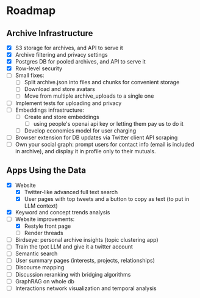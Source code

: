 # Roadmap

## Archive Infrastructure

- [x] S3 storage for archives, and API to serve it
- [x] Archive filtering and privacy settings
- [x] Postgres DB for pooled archives, and API to serve it
- [x] Row-level security
- [ ] Small fixes:
  - [ ] Split archive.json into files and chunks for convenient storage
  - [ ] Download and store avatars
  - [ ] Move from multiple archive_uploads to a single one
- [ ] Implement tests for uploading and privacy
- [ ] Embeddings infrastructure:
  - [ ] Create and store embeddings
    - [ ] using people's openai api key or letting them pay us to do it
  - [ ] Develop economics model for user charging
- [ ] Browser extension for DB updates via Twitter client API scraping
- [ ] Own your social graph: prompt users for contact info (email is included in archive), and display it in profile only to their mutuals.

## Apps Using the Data

- [x] Website
  - [x] Twitter-like advanced full text search
  - [x] User pages with top tweets and a button to copy as text (to put in LLM context)
- [x] Keyword and concept trends analysis
- [ ] Website improvements:
  - [x] Restyle front page
  - [ ] Render threads
- [ ] Birdseye: personal archive insights (topic clustering app)
- [ ] Train the tpot LLM and give it a twitter account
- [ ] Semantic search
- [ ] User summary pages (interests, projects, relationships)
- [ ] Discourse mapping
- [ ] Discussion reranking with bridging algorithms
- [ ] GraphRAG on whole db
- [ ] Interactions network visualization and temporal analysis
